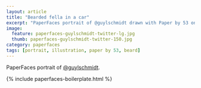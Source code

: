 ```yaml
---
layout: article
title: "Bearded fella in a car"
excerpt: "PaperFaces portrait of @guylschmidt drawn with Paper by 53 on an iPad."
image: 
  feature: paperfaces-guylschmidt-twitter-lg.jpg
  thumb: paperfaces-guylschmidt-twitter-150.jpg
category: paperfaces
tags: [portrait, illustration, paper by 53, beard]
---
```


PaperFaces portrait of [@guylschmidt](http://twitter.com/guylschmidt).

{% include paperfaces-boilerplate.html %}